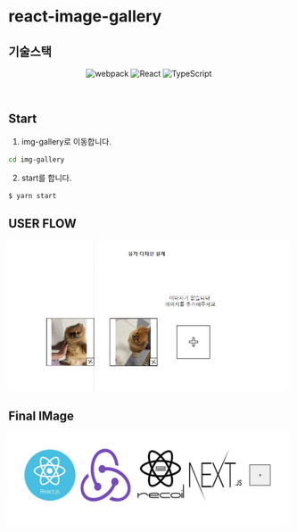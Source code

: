 ﻿# react-image-gallery

## 기술스택

 <p align="center">
  <img src="https://badgen.net/badge/webpack/5.73.0/blue" alt="webpack"/>
  <img src="https://badgen.net/badge/React//blue" alt="React"/>
  <img src="https://badgen.net/badge/TypeScript//blue" alt="TypeScript"/>
</p>
<br />

## Start

1. img-gallery로 이동합니다.

```sh
cd img-gallery
```

2. start를 합니다.

```sh
$ yarn start
```

## USER FLOW

![USER FlOW](./img-gallery/public/image/userflow.JPG/ "userflow image")

## Final IMage

![USER FlOW](./img-gallery/public/image/finalImage.JPG/ "final image")
